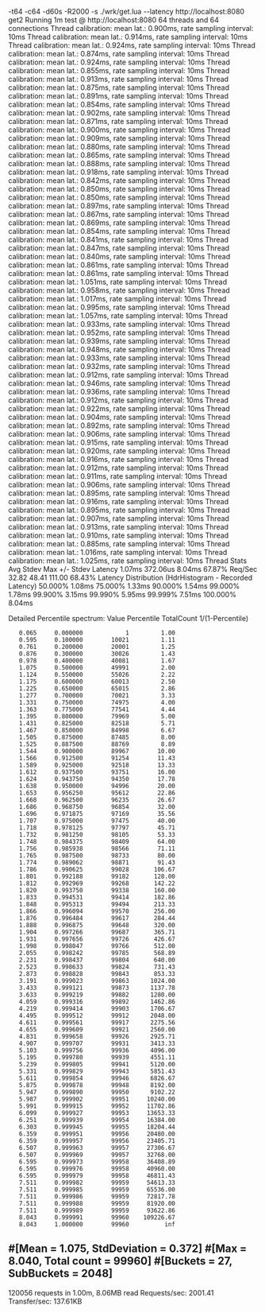 -t64 -c64 -d60s -R2000 -s ./wrk/get.lua --latency http://localhost:8080 get2
Running 1m test @ http://localhost:8080
  64 threads and 64 connections
  Thread calibration: mean lat.: 0.900ms, rate sampling interval: 10ms
  Thread calibration: mean lat.: 0.914ms, rate sampling interval: 10ms
  Thread calibration: mean lat.: 0.924ms, rate sampling interval: 10ms
  Thread calibration: mean lat.: 0.874ms, rate sampling interval: 10ms
  Thread calibration: mean lat.: 0.924ms, rate sampling interval: 10ms
  Thread calibration: mean lat.: 0.855ms, rate sampling interval: 10ms
  Thread calibration: mean lat.: 0.913ms, rate sampling interval: 10ms
  Thread calibration: mean lat.: 0.875ms, rate sampling interval: 10ms
  Thread calibration: mean lat.: 0.891ms, rate sampling interval: 10ms
  Thread calibration: mean lat.: 0.854ms, rate sampling interval: 10ms
  Thread calibration: mean lat.: 0.902ms, rate sampling interval: 10ms
  Thread calibration: mean lat.: 0.871ms, rate sampling interval: 10ms
  Thread calibration: mean lat.: 0.900ms, rate sampling interval: 10ms
  Thread calibration: mean lat.: 0.909ms, rate sampling interval: 10ms
  Thread calibration: mean lat.: 0.880ms, rate sampling interval: 10ms
  Thread calibration: mean lat.: 0.865ms, rate sampling interval: 10ms
  Thread calibration: mean lat.: 0.888ms, rate sampling interval: 10ms
  Thread calibration: mean lat.: 0.918ms, rate sampling interval: 10ms
  Thread calibration: mean lat.: 0.842ms, rate sampling interval: 10ms
  Thread calibration: mean lat.: 0.850ms, rate sampling interval: 10ms
  Thread calibration: mean lat.: 0.850ms, rate sampling interval: 10ms
  Thread calibration: mean lat.: 0.897ms, rate sampling interval: 10ms
  Thread calibration: mean lat.: 0.867ms, rate sampling interval: 10ms
  Thread calibration: mean lat.: 0.869ms, rate sampling interval: 10ms
  Thread calibration: mean lat.: 0.854ms, rate sampling interval: 10ms
  Thread calibration: mean lat.: 0.841ms, rate sampling interval: 10ms
  Thread calibration: mean lat.: 0.847ms, rate sampling interval: 10ms
  Thread calibration: mean lat.: 0.840ms, rate sampling interval: 10ms
  Thread calibration: mean lat.: 0.861ms, rate sampling interval: 10ms
  Thread calibration: mean lat.: 0.861ms, rate sampling interval: 10ms
  Thread calibration: mean lat.: 1.051ms, rate sampling interval: 10ms
  Thread calibration: mean lat.: 0.958ms, rate sampling interval: 10ms
  Thread calibration: mean lat.: 1.017ms, rate sampling interval: 10ms
  Thread calibration: mean lat.: 0.995ms, rate sampling interval: 10ms
  Thread calibration: mean lat.: 1.057ms, rate sampling interval: 10ms
  Thread calibration: mean lat.: 0.933ms, rate sampling interval: 10ms
  Thread calibration: mean lat.: 0.952ms, rate sampling interval: 10ms
  Thread calibration: mean lat.: 0.939ms, rate sampling interval: 10ms
  Thread calibration: mean lat.: 0.948ms, rate sampling interval: 10ms
  Thread calibration: mean lat.: 0.933ms, rate sampling interval: 10ms
  Thread calibration: mean lat.: 0.932ms, rate sampling interval: 10ms
  Thread calibration: mean lat.: 0.912ms, rate sampling interval: 10ms
  Thread calibration: mean lat.: 0.946ms, rate sampling interval: 10ms
  Thread calibration: mean lat.: 0.936ms, rate sampling interval: 10ms
  Thread calibration: mean lat.: 0.912ms, rate sampling interval: 10ms
  Thread calibration: mean lat.: 0.922ms, rate sampling interval: 10ms
  Thread calibration: mean lat.: 0.904ms, rate sampling interval: 10ms
  Thread calibration: mean lat.: 0.892ms, rate sampling interval: 10ms
  Thread calibration: mean lat.: 0.906ms, rate sampling interval: 10ms
  Thread calibration: mean lat.: 0.915ms, rate sampling interval: 10ms
  Thread calibration: mean lat.: 0.920ms, rate sampling interval: 10ms
  Thread calibration: mean lat.: 0.916ms, rate sampling interval: 10ms
  Thread calibration: mean lat.: 0.912ms, rate sampling interval: 10ms
  Thread calibration: mean lat.: 0.911ms, rate sampling interval: 10ms
  Thread calibration: mean lat.: 0.906ms, rate sampling interval: 10ms
  Thread calibration: mean lat.: 0.895ms, rate sampling interval: 10ms
  Thread calibration: mean lat.: 0.916ms, rate sampling interval: 10ms
  Thread calibration: mean lat.: 0.895ms, rate sampling interval: 10ms
  Thread calibration: mean lat.: 0.907ms, rate sampling interval: 10ms
  Thread calibration: mean lat.: 0.913ms, rate sampling interval: 10ms
  Thread calibration: mean lat.: 0.910ms, rate sampling interval: 10ms
  Thread calibration: mean lat.: 0.885ms, rate sampling interval: 10ms
  Thread calibration: mean lat.: 1.016ms, rate sampling interval: 10ms
  Thread calibration: mean lat.: 1.025ms, rate sampling interval: 10ms
  Thread Stats   Avg      Stdev     Max   +/- Stdev
    Latency     1.07ms  372.06us   8.04ms   67.87%
    Req/Sec    32.82     48.41   111.00     68.43%
  Latency Distribution (HdrHistogram - Recorded Latency)
 50.000%    1.08ms
 75.000%    1.33ms
 90.000%    1.54ms
 99.000%    1.78ms
 99.900%    3.15ms
 99.990%    5.95ms
 99.999%    7.51ms
100.000%    8.04ms

  Detailed Percentile spectrum:
       Value   Percentile   TotalCount 1/(1-Percentile)

       0.065     0.000000            1         1.00
       0.595     0.100000        10021         1.11
       0.761     0.200000        20001         1.25
       0.876     0.300000        30026         1.43
       0.978     0.400000        40081         1.67
       1.075     0.500000        49991         2.00
       1.124     0.550000        55026         2.22
       1.175     0.600000        60013         2.50
       1.225     0.650000        65015         2.86
       1.277     0.700000        70021         3.33
       1.331     0.750000        74975         4.00
       1.363     0.775000        77541         4.44
       1.395     0.800000        79969         5.00
       1.431     0.825000        82518         5.71
       1.467     0.850000        84998         6.67
       1.505     0.875000        87485         8.00
       1.525     0.887500        88769         8.89
       1.544     0.900000        89967        10.00
       1.566     0.912500        91254        11.43
       1.589     0.925000        92518        13.33
       1.612     0.937500        93751        16.00
       1.624     0.943750        94350        17.78
       1.638     0.950000        94996        20.00
       1.653     0.956250        95612        22.86
       1.668     0.962500        96235        26.67
       1.686     0.968750        96854        32.00
       1.696     0.971875        97169        35.56
       1.707     0.975000        97475        40.00
       1.718     0.978125        97797        45.71
       1.732     0.981250        98105        53.33
       1.748     0.984375        98409        64.00
       1.756     0.985938        98566        71.11
       1.765     0.987500        98733        80.00
       1.774     0.989062        98871        91.43
       1.786     0.990625        99028       106.67
       1.801     0.992188        99182       128.00
       1.812     0.992969        99268       142.22
       1.820     0.993750        99338       160.00
       1.833     0.994531        99414       182.86
       1.848     0.995313        99494       213.33
       1.866     0.996094        99570       256.00
       1.876     0.996484        99617       284.44
       1.888     0.996875        99648       320.00
       1.904     0.997266        99687       365.71
       1.931     0.997656        99726       426.67
       1.998     0.998047        99766       512.00
       2.055     0.998242        99785       568.89
       2.231     0.998437        99804       640.00
       2.523     0.998633        99824       731.43
       2.873     0.998828        99843       853.33
       3.191     0.999023        99863      1024.00
       3.433     0.999121        99873      1137.78
       3.633     0.999219        99882      1280.00
       4.059     0.999316        99892      1462.86
       4.219     0.999414        99903      1706.67
       4.495     0.999512        99912      2048.00
       4.611     0.999561        99917      2275.56
       4.655     0.999609        99921      2560.00
       4.831     0.999658        99926      2925.71
       4.907     0.999707        99931      3413.33
       5.103     0.999756        99936      4096.00
       5.195     0.999780        99939      4551.11
       5.239     0.999805        99941      5120.00
       5.331     0.999829        99943      5851.43
       5.611     0.999854        99946      6826.67
       5.875     0.999878        99948      8192.00
       5.947     0.999890        99950      9102.22
       5.987     0.999902        99951     10240.00
       5.991     0.999915        99952     11702.86
       6.099     0.999927        99953     13653.33
       6.251     0.999939        99954     16384.00
       6.303     0.999945        99955     18204.44
       6.359     0.999951        99956     20480.00
       6.359     0.999957        99956     23405.71
       6.507     0.999963        99957     27306.67
       6.507     0.999969        99957     32768.00
       6.595     0.999973        99958     36408.89
       6.595     0.999976        99958     40960.00
       6.595     0.999979        99958     46811.43
       7.511     0.999982        99959     54613.33
       7.511     0.999985        99959     65536.00
       7.511     0.999986        99959     72817.78
       7.511     0.999988        99959     81920.00
       7.511     0.999989        99959     93622.86
       8.043     0.999991        99960    109226.67
       8.043     1.000000        99960          inf
#[Mean    =        1.075, StdDeviation   =        0.372]
#[Max     =        8.040, Total count    =        99960]
#[Buckets =           27, SubBuckets     =         2048]
----------------------------------------------------------
  120056 requests in 1.00m, 8.06MB read
Requests/sec:   2001.41
Transfer/sec:    137.61KB


